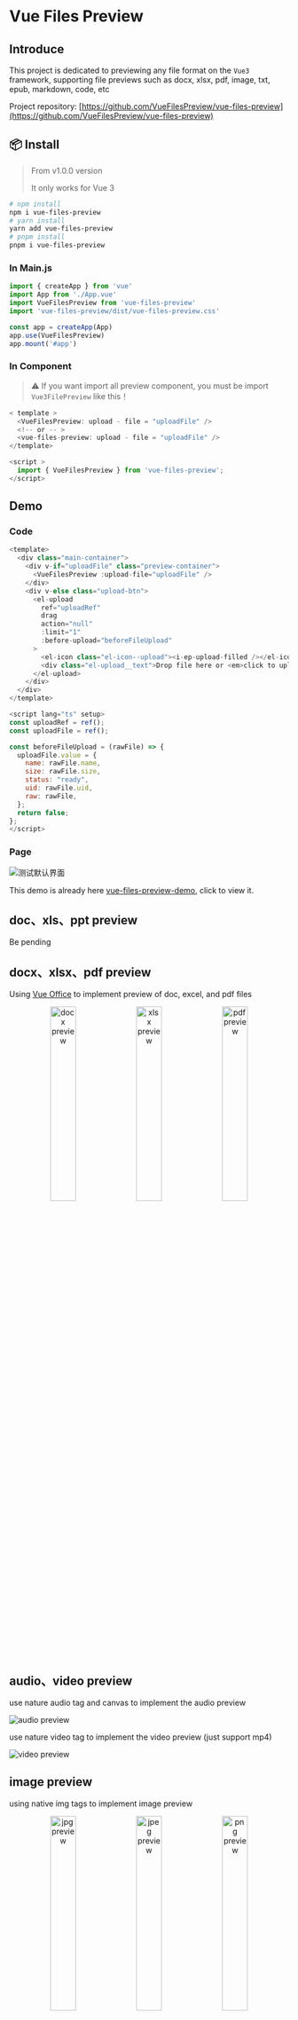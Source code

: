 # Vue Files Preview

## Introduce

This project is dedicated to previewing any file format on the `Vue3` framework, supporting file previews such as docx, xlsx, pdf, image, txt, epub, markdown, code, etc

Project repository: [https://github.com/VueFilesPreview/vue-files-preview](https://github.com/VueFilesPreview/vue-files-preview)

## 📦 Install

> From v1.0.0 version
>
> It only works for Vue 3

```bash
# npm install
npm i vue-files-preview
# yarn install
yarn add vue-files-preview
# pnpm install
pnpm i vue-files-preview
```

### In Main.js

```javascript
import { createApp } from 'vue'
import App from './App.vue'
import VueFilesPreview from 'vue-files-preview'
import 'vue-files-preview/dist/vue-files-preview.css'

const app = createApp(App)
app.use(VueFilesPreview)
app.mount('#app')
```

### In Component

> ⚠️ If you want import all preview component, you must be import `Vue3FilePreview` like this！

```javascript
< template >
  <VueFilesPreview: upload - file = "uploadFile" />
  <!-- or -- >
  <vue-files-preview: upload - file = "uploadFile" />
</template>

<script >
  import { VueFilesPreview } from 'vue-files-preview';
</script>
```

## Demo

### Code

```javascript
<template>
  <div class="main-container">
    <div v-if="uploadFile" class="preview-container">
      <VueFilesPreview :upload-file="uploadFile" />
    </div>
    <div v-else class="upload-btn">
      <el-upload
        ref="uploadRef"
        drag
        action="null"
        :limit="1"
        :before-upload="beforeFileUpload"
      >
        <el-icon class="el-icon--upload"><i-ep-upload-filled /></el-icon>
        <div class="el-upload__text">Drop file here or <em>click to upload</em></div>
      </el-upload>
    </div>
  </div>
</template>

<script lang="ts" setup>
const uploadRef = ref();
const uploadFile = ref();

const beforeFileUpload = (rawFile) => {
  uploadFile.value = {
    name: rawFile.name,
    size: rawFile.size,
    status: "ready",
    uid: rawFile.uid,
    raw: rawFile,
  };
  return false;
};
</script>
```

### Page

![测试默认界面](assets/images/readme/default.png)

This demo is already here [vue-files-preview-demo](https://github.com/VueFilesPreview/vue-files-preview-demo), click to view it.

## doc、xls、ppt preview

Be pending

## docx、xlsx、pdf preview

Using [Vue Office](https://github.com/501351981/vue-office?tab=readme) to implement preview of doc, excel, and pdf files

<p style="text-align: center">
  <img src="assets/images/readme/docx.png" alt="docx preview" style="width: 30%" />
  <img src="assets/images/readme/xlsx.png" alt="xlsx preview" style="width: 30%" />
  <img src="assets/images/readme/pdf.png" alt="pdf preview" style="width: 30%" />
<p>

## audio、video preview

use nature audio tag and canvas to implement the audio preview

![audio preview](assets/images/readme/audio.png)

use nature video tag to implement the video preview (just support mp4)

![video preview](assets/images/readme/video.png)

## image preview

using native img tags to implement image preview

<p style="text-align: center">
  <img src="assets/images/readme/jpg.png" alt="jpg preview" style="width: 30%" />
  <img src="assets/images/readme/jpeg.png" alt="jpeg preview" style="width: 30%" />
  <img src="assets/images/readme/png.png" alt="png preview" style="width: 30%" />
<p>

## txt preview

![txt preview](assets/images/readme/txt.png)

## code preview

using [codemirror](https://github.com/codemirror/dev/) to adapt the code file preview, support `Angular, CSS, C++, Go, HTML, Java, JavaScript, JSON, Liquid, Markdown, PHP, Python, Rust, Sass, Vue, XML, YAML, C#, CMake, CoffeeScript, Dart, Elixir, GLSL, Haskell, Lua, Objective-C, R, Ruby, Scala, Shell, Swift, TeX, TypeScript, Visual Basic` code file preview

<p style="text-align: center">
  <img src="assets/images/readme/html.png" alt="html preview" style="width: 20%" />
  <img src="assets/images/readme/css.png" alt="css preview" style="width: 20%" />
  <img src="assets/images/readme/js.png" alt="js preview" style="width: 20%" />
  <img src="assets/images/readme/py.png" alt="py preview" style="width: 20%" />
  <img src="assets/images/readme/rs.png" alt="rs preview" style="width: 20%" />
  <img src="assets/images/readme/go.png" alt="go preview" style="width: 20%" />
  <img src="assets/images/readme/lua.png" alt="lua preview" style="width: 20%" />
  <img src="assets/images/readme/c.png" alt="c preview" style="width: 20%" />
<p>

## markdown preview

I have tried using both the [marked](https://github.com/markedjs/marked) and [commonmark.js](https://github.com/commonmark/commonmark.js) tool libraries for simple implementation, and ultimately adopted the [markdown-it](https://github.com/markdown-it/markdown-it) tool library

Currently, there may still be issues with formulas and other aspects, which will be further optimized in the future

![markdown preview](assets/images/readme/md.png)

## epub preview

using [epubjs](http://epubjs.org/documentation/0.3/) to adapt to EPUB file preview and configure page-flipping function for secondary development

![epub preview](assets/images/readme/epub.png)
